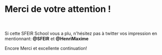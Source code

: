 <!-- .slide: class="transition bg-blue" -->

# Merci de votre attention !
<br><br>
<span class="thanks">Si cette SFEIR School vous a plu, n'hésitez pas à twitter vos impression en mentionnant: **@SFEIR** et **@HenriMaxime**<br>

Encore Merci et excellente continuation!<span>